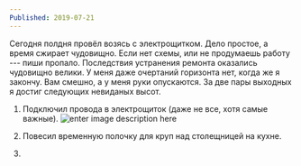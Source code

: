 ```yaml
---
Published: 2019-07-21
---
```


Сегодня полдня провёл возясь с электрощитком. Дело простое, а время сжирает чудовищно. Если нет схемы, или не продумаешь работу --- пиши пропало. Последствия  устранения ремонта оказались чудовищно велики. У меня даже очертаний горизонта нет, когда же я закончу. Вам смешно, а у меня руки опускаются. За две пары выходных я достиг следующих невиданых высот.
1. Подключил провода в электрощиток (даже не все, хотя самые важные).
![enter image description here](https://lh3.googleusercontent.com/K15L3jPeY8xLPFSSjpsM8LUR5tpcSjiyCrIFc8k2Y3oriKal6kXTVpQbh5TKBiVi6bqKUcP0fjHtFg)
2. Повесил временную полочку для круп над столещницей на кухне.

3. 
<!--stackedit_data:
eyJoaXN0b3J5IjpbLTEwMzQxNTI0MDUsMTg4MzUyMDUyMiwxMT
E1MjQwMDEzLC0zOTQ0MDg1MzQsMTM1MjAwMjQ0Ml19
-->
